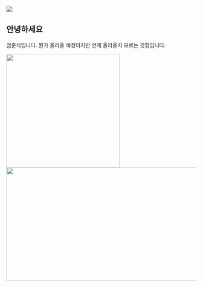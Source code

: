 <img src="https://capsule-render.vercel.app/api?type=Waving&color=0:B993D6,100:e35d5b&height=200&section=header&fontAlign=85&fontAlignY=40&text=엄준식&fontSize=60&fontColor=dedad1" /><br/>


## 안녕하세요
엄준식입니다. 뭔가 올라올 예정이지만 언제 올라올지 모르는 깃헙입니다.

<img height="300px" width="300px" src="./drag.svg" alt="" />


<img height="300px" width="600px" src="./um.svg" alt="" />
